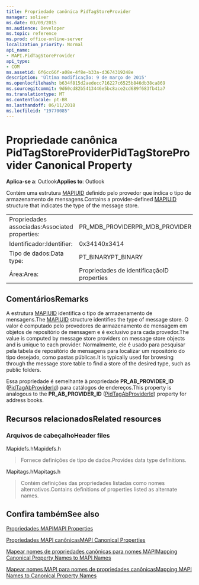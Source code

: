 ```yaml
---
title: Propriedade canônica PidTagStoreProvider
manager: soliver
ms.date: 03/09/2015
ms.audience: Developer
ms.topic: reference
ms.prod: office-online-server
localization_priority: Normal
api_name:
- MAPI.PidTagStoreProvider
api_type:
- COM
ms.assetid: 6f6cc66f-a08e-4f8e-b33a-d3674319248e
description: 'Última modificação: 9 de março de 2015'
ms.openlocfilehash: b634f815d2aedecc716227c6525b846db38ca869
ms.sourcegitcommit: 9d60cd82b5413446e5bc8ace2cd689f683fb41a7
ms.translationtype: MT
ms.contentlocale: pt-BR
ms.lasthandoff: 06/11/2018
ms.locfileid: "19770085"
---
```

# <a name="pidtagstoreprovider-canonical-property"></a><span data-ttu-id="d0e5d-103">Propriedade canônica PidTagStoreProvider</span><span class="sxs-lookup"><span data-stu-id="d0e5d-103">PidTagStoreProvider Canonical Property</span></span>

  
  
<span data-ttu-id="d0e5d-104">**Aplica-se a**: Outlook</span><span class="sxs-lookup"><span data-stu-id="d0e5d-104">**Applies to**: Outlook</span></span> 
  
<span data-ttu-id="d0e5d-105">Contém uma estrutura [MAPIUID](mapiuid.md) definido pelo provedor que indica o tipo de armazenamento de mensagens.</span><span class="sxs-lookup"><span data-stu-id="d0e5d-105">Contains a provider-defined [MAPIUID](mapiuid.md) structure that indicates the type of the message store.</span></span> 
  
|||
|:-----|:-----|
|<span data-ttu-id="d0e5d-106">Propriedades associadas:</span><span class="sxs-lookup"><span data-stu-id="d0e5d-106">Associated properties:</span></span>  <br/> |<span data-ttu-id="d0e5d-107">PR_MDB_PROVIDER</span><span class="sxs-lookup"><span data-stu-id="d0e5d-107">PR_MDB_PROVIDER</span></span>  <br/> |
|<span data-ttu-id="d0e5d-108">Identificador:</span><span class="sxs-lookup"><span data-stu-id="d0e5d-108">Identifier:</span></span>  <br/> |<span data-ttu-id="d0e5d-109">0x3414</span><span class="sxs-lookup"><span data-stu-id="d0e5d-109">0x3414</span></span>  <br/> |
|<span data-ttu-id="d0e5d-110">Tipo de dados:</span><span class="sxs-lookup"><span data-stu-id="d0e5d-110">Data type:</span></span>  <br/> |<span data-ttu-id="d0e5d-111">PT_BINARY</span><span class="sxs-lookup"><span data-stu-id="d0e5d-111">PT_BINARY</span></span>  <br/> |
|<span data-ttu-id="d0e5d-112">Área:</span><span class="sxs-lookup"><span data-stu-id="d0e5d-112">Area:</span></span>  <br/> |<span data-ttu-id="d0e5d-113">Propriedades de identificação</span><span class="sxs-lookup"><span data-stu-id="d0e5d-113">ID properties</span></span>  <br/> |
   
## <a name="remarks"></a><span data-ttu-id="d0e5d-114">Comentários</span><span class="sxs-lookup"><span data-stu-id="d0e5d-114">Remarks</span></span>

<span data-ttu-id="d0e5d-115">A estrutura [MAPIUID](mapiuid.md) identifica o tipo de armazenamento de mensagens.</span><span class="sxs-lookup"><span data-stu-id="d0e5d-115">The [MAPIUID](mapiuid.md) structure identifies the type of message store.</span></span> <span data-ttu-id="d0e5d-116">O valor é computado pelo provedores de armazenamento de mensagem em objetos de repositório de mensagem e é exclusivo para cada provedor.</span><span class="sxs-lookup"><span data-stu-id="d0e5d-116">The value is computed by message store providers on message store objects and is unique to each provider.</span></span> <span data-ttu-id="d0e5d-117">Normalmente, ele é usado para pesquisar pela tabela de repositório de mensagens para localizar um repositório do tipo desejado, como pastas públicas.</span><span class="sxs-lookup"><span data-stu-id="d0e5d-117">It is typically used for browsing through the message store table to find a store of the desired type, such as public folders.</span></span> 
  
<span data-ttu-id="d0e5d-118">Essa propriedade é semelhante à propriedade **PR_AB_PROVIDER_ID** ([PidTagAbProviderId](pidtagabproviderid-canonical-property.md)) para catálogos de endereços.</span><span class="sxs-lookup"><span data-stu-id="d0e5d-118">This property is analogous to the **PR_AB_PROVIDER_ID** ([PidTagAbProviderId](pidtagabproviderid-canonical-property.md)) property for address books.</span></span> 
  
## <a name="related-resources"></a><span data-ttu-id="d0e5d-119">Recursos relacionados</span><span class="sxs-lookup"><span data-stu-id="d0e5d-119">Related resources</span></span>

### <a name="header-files"></a><span data-ttu-id="d0e5d-120">Arquivos de cabeçalho</span><span class="sxs-lookup"><span data-stu-id="d0e5d-120">Header files</span></span>

<span data-ttu-id="d0e5d-121">Mapidefs.h</span><span class="sxs-lookup"><span data-stu-id="d0e5d-121">Mapidefs.h</span></span>
  
> <span data-ttu-id="d0e5d-122">Fornece definições de tipo de dados.</span><span class="sxs-lookup"><span data-stu-id="d0e5d-122">Provides data type definitions.</span></span>
    
<span data-ttu-id="d0e5d-123">Mapitags.h</span><span class="sxs-lookup"><span data-stu-id="d0e5d-123">Mapitags.h</span></span>
  
> <span data-ttu-id="d0e5d-124">Contém definições das propriedades listadas como nomes alternativos.</span><span class="sxs-lookup"><span data-stu-id="d0e5d-124">Contains definitions of properties listed as alternate names.</span></span>
    
## <a name="see-also"></a><span data-ttu-id="d0e5d-125">Confira também</span><span class="sxs-lookup"><span data-stu-id="d0e5d-125">See also</span></span>



[<span data-ttu-id="d0e5d-126">Propriedades MAPI</span><span class="sxs-lookup"><span data-stu-id="d0e5d-126">MAPI Properties</span></span>](mapi-properties.md)
  
[<span data-ttu-id="d0e5d-127">Propriedades MAPI canônicas</span><span class="sxs-lookup"><span data-stu-id="d0e5d-127">MAPI Canonical Properties</span></span>](mapi-canonical-properties.md)
  
[<span data-ttu-id="d0e5d-128">Mapear nomes de propriedades canônicas para nomes MAPI</span><span class="sxs-lookup"><span data-stu-id="d0e5d-128">Mapping Canonical Property Names to MAPI Names</span></span>](mapping-canonical-property-names-to-mapi-names.md)
  
[<span data-ttu-id="d0e5d-129">Mapear nomes MAPI para nomes de propriedades canônicas</span><span class="sxs-lookup"><span data-stu-id="d0e5d-129">Mapping MAPI Names to Canonical Property Names</span></span>](mapping-mapi-names-to-canonical-property-names.md)

